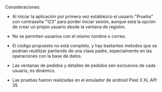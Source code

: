 Consideraciones:

- Al iniciar la aplicación por primera vez establezco el usuario "Prueba" con contraseña "123" para porder iniciar sesión, aunque está la opción de crear un propio usuario desde la ventana de registro.
  
- No se permiten usuarios con el mismo nombre o correo.

- El código propuesto no está completo, y hay bastantes metodos que se podrían reutilizar partiendo de una clase padre, especialmente en las operaciones con la base de datos.

- Las ventanas de pedidos y detalles de pedidos sen exclusivos de cada usuario, es dinámico.

- Las pruebas fueron realizadas en el emulador de android Pixel 3 XL API 35
